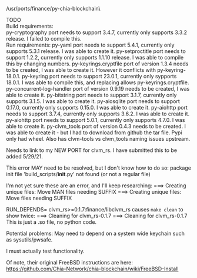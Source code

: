 /usr/ports/finance/py-chia-blockchain\

TODO\
Build requirements:\
py-cryptography port needs to support 3.4.7, currently only supports 3.3.2 release. I failed to compile this.\
Run requirements:
py-yaml port needs to support 5.4.1, currently only supports 5.3.1 release. I was able to create it.
py-setproctitle port needs to support 1.2.2, currently only supports 1.1.10 release. I was able to compile this by changing numbers.
py-keyrings.cryptfile port of version 1.3.4 needs to be created, I was able to create it. However it conflicts with py-keyring-18.0.1.
py-keyring port needs to support 23.0.1, currently only sypports 18.0.1. I was able to compile this, and replacing allows py-keyrings.cryptfile.
py-concurrent-log-handler port of version 0.9.19 needs to be created, I was able to create it.
py-bitstring port needs to support 3.1.7, currently only supports 3.1.5. I was able to create it.
py-aiosqlite port needs to support 0.17.0, currently only supports 0.15.0. I was able to create it.
py-aiohttp port needs to support 3.7.4, currently only supports 3.6.2. I was able to create it.
py-aiohttp port needs to support 5.0.1, currently only supports 4.7.0. I was able to create it.
py-clvm_tools port of version 0.4.3 needs to be created. I was able to create it - but I had to download from github the tar file. Pypi only had wheel. Also has clvm-tools vs clvm_tools naming issues upstream.

Needs to link to my NEW PORT for clvm_rs. I have submitted this to be added 5/29/21.

This error MAY need to be resolved, but I don't know how to do so:
package init file 'build_scripts/__init__.py' not found (or not a regular file)

I'm not yet sure these are an error, and I'll keep researching:
===> Creating unique files: Move MAN files needing SUFFIX
===> Creating unique files: Move files needing SUFFIX

RUN_DEPENDS=    clvm_rs>=0.1.7:finance/libclvm_rs causes `make clean` to show twice:
===>  Cleaning for clvm_rs-0.1.7
===>  Cleaning for clvm_rs-0.1.7
This is just a .so file, no python code.

Potential problems:
May need to depend on a system wide keychain such as sysutils/pwsafe.

I must actually test functionality.

Of note, their original FreeBSD instructions are here:
https://github.com/Chia-Network/chia-blockchain/wiki/FreeBSD-Install
